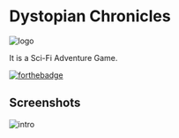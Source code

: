 # Dystopian Chronicles
![logo](https://github.com/pri-k/Dystopian-Chronicles/blob/main/logo.jpg)

It is a Sci-Fi Adventure Game.

[![forthebadge](https://forthebadge.com/images/badges/made-with-python.svg)](https://forthebadge.com)  

## Screenshots
![intro](https://github.com/pri-k/Dystopian-Chronicles/blob/main/intro.jpg)
